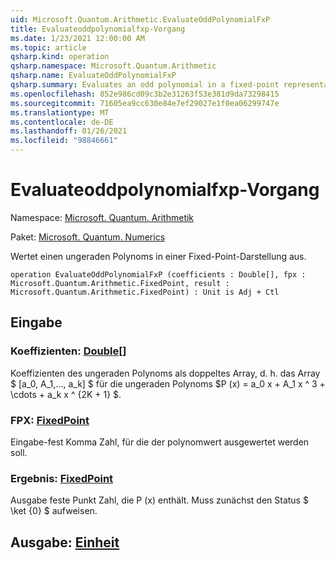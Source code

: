 ```yaml
---
uid: Microsoft.Quantum.Arithmetic.EvaluateOddPolynomialFxP
title: Evaluateoddpolynomialfxp-Vorgang
ms.date: 1/23/2021 12:00:00 AM
ms.topic: article
qsharp.kind: operation
qsharp.namespace: Microsoft.Quantum.Arithmetic
qsharp.name: EvaluateOddPolynomialFxP
qsharp.summary: Evaluates an odd polynomial in a fixed-point representation.
ms.openlocfilehash: 852e986cd09c3b2e31263f53e381d9da73298415
ms.sourcegitcommit: 71605ea9cc630e84e7ef29027e1f0ea06299747e
ms.translationtype: MT
ms.contentlocale: de-DE
ms.lasthandoff: 01/26/2021
ms.locfileid: "98846661"
---
```

# <a name="evaluateoddpolynomialfxp-operation"></a>Evaluateoddpolynomialfxp-Vorgang

Namespace: [Microsoft. Quantum. Arithmetik](xref:Microsoft.Quantum.Arithmetic)

Paket: [Microsoft. Quantum. Numerics](https://nuget.org/packages/Microsoft.Quantum.Numerics)


Wertet einen ungeraden Polynoms in einer Fixed-Point-Darstellung aus.

```qsharp
operation EvaluateOddPolynomialFxP (coefficients : Double[], fpx : Microsoft.Quantum.Arithmetic.FixedPoint, result : Microsoft.Quantum.Arithmetic.FixedPoint) : Unit is Adj + Ctl
```


## <a name="input"></a>Eingabe

### <a name="coefficients--double"></a>Koeffizienten: [Double](xref:microsoft.quantum.lang-ref.double)[]

Koeffizienten des ungeraden Polynoms als doppeltes Array, d. h. das Array $ [a_0, A_1,..., a_k] $ für die ungeraden Polynoms $P (x) = a_0 x + A_1 x ^ 3 + \cdots + a_k x ^ {2K + 1} $.


### <a name="fpx--fixedpoint"></a>FPX: [FixedPoint](xref:Microsoft.Quantum.Arithmetic.FixedPoint)

Eingabe-fest Komma Zahl, für die der polynomwert ausgewertet werden soll.


### <a name="result--fixedpoint"></a>Ergebnis: [FixedPoint](xref:Microsoft.Quantum.Arithmetic.FixedPoint)

Ausgabe feste Punkt Zahl, die P (x) enthält. Muss zunächst den Status $ \ket {0} $ aufweisen.



## <a name="output--unit"></a>Ausgabe: [Einheit](xref:microsoft.quantum.lang-ref.unit)

